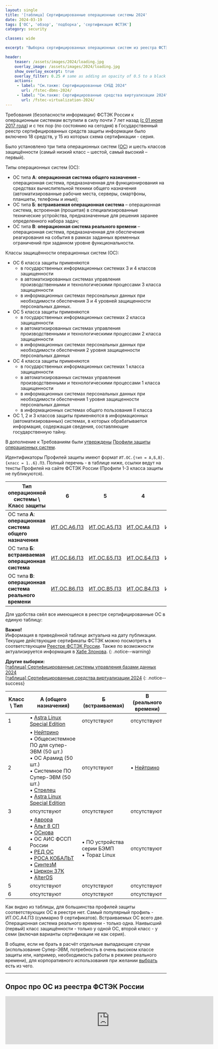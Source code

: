 ```yaml
---
layout: single
title: '[таблица] Сертифицированные операционные системы 2024'
date: 2024-03-19
tags: ['ОС', 'обзор', 'подборка', 'сертификация ФСТЭК']
category: security

classes: wide

excerpt: "Выборка сертифицированных операционных систем из реестра ФСТЭК России."

header:
    teaser: /assets/images/2024/loading.jpg
    overlay_image: /assets/images/2024/loading.jpg
    show_overlay_excerpt: true
    overlay_filter: 0.25 # same as adding an opacity of 0.5 to a black background
    actions:
     - label: "См.также: Сертифицированные СУБД 2024"
       url: /fstec-dbms-2024/
     - label: "См.также: Сертифицированные средства виртуализации 2024"
       url: /fstec-virtualization-2024/
---
```


Требования (безопасности информации) ФСТЭК России к операционным системам вступили в силу почти 7 лет назад ([с 01 июня 2017 года](https://fstec.ru/dokumenty/vse-dokumenty/informatsionnye-i-analiticheskie-materialy/informatsionnoe-soobshchenie-fstek-rossii-ot-18-oktyabrya-2016-g-n-240-24-4893)) и с тех пор (по состоянию на сегодня) в Государственный реестр сертифицированных средств защиты информации было включено 18 средств, у 15 из которых схема сертификации - серия.

Было установлено три типа операционных систем ([ОС](https://hub.zlonov.ru/tags/СрЗИ/ОС)) и шесть классов защищённости (самый низкий класс – шестой, самый высокий – первый).

Типы операционных систем (ОС):
- ОС типа **А**: **операционная система общего назначения** – операционная система, предназначенная для функционирования на средствах вычислительной техники общего назначения (автоматизированные рабочие места, серверы, смартфоны, планшеты, телефоны и иные);
- ОС типа **Б**: **встраиваемая операционная система** – операционная система, встроенная (прошитая) в специализированные технические устройства, предназначенные для решения заранее определенного набора задач;
- ОС типа **В**: **операционная система реального времени** – операционная система, предназначенная для обеспечения реагирования на события в рамках заданных временных ограничений при заданном уровне функциональности.

Классы защищённости операционных систем (ОС):
- ОС 6 класса защиты применяются
	- в государственных информационных системах 3 и 4 классов защищенности
	- в автоматизированных системах управления производственными и технологическими процессами 3 класса защищенности
	- в информационных системах персональных данных при необходимости обеспечения 3 и 4 уровней защищенности персональных данных.
- ОС 5 класса защиты применяются
	- в государственных информационных системах 2 класса защищенности
	- в автоматизированных системах управления производственными и технологическими процессами 2 класса защищенности
	- в информационных системах персональных данных при необходимости обеспечения 2 уровня защищенности персональных данных
- ОС 4 класса защиты применяются
	- в государственных информационных системах 1 класса защищенности
	- в автоматизированных системах управления производственными и технологическими процессами 1 класса защищенности
	- в информационных системах персональных данных при необходимости обеспечения 1 уровня защищенности персональных данных
	- в информационных системах общего пользования II класса
- ОС 1, 2 и 3 классов защиты применяются в информационных (автоматизированных) системах, в которых обрабатывается информация, содержащая сведения, составляющие государственную тайну.

В дополнение к Требованиям были [утверждены](https://fstec.ru/dokumenty/vse-dokumenty/informatsionnye-i-analiticheskie-materialy/informatsionnoe-soobshchenie-3) [Профили защиты](https://fstec.ru/dokumenty/vse-dokumenty/spetsialnye-normativnye-dokumenty/metodicheskij-dokument-ot-8-fevralya-2017-g) [операционных систем](https://fstec.ru/dokumenty/vse-dokumenty/spetsialnye-normativnye-dokumenty/metodicheskij-dokument-ot-11-maya-2017-g).

Идентификаторы Профилей защиты имеют формат `ИТ.ОС.{тип = А,Б,В}.{класс = 1..6}.ПЗ`. Полный перечнь - в таблице ниже, ссылки ведут на тексты Профилей на сайте ФСТЭК России (Профили 1-3 класса защиты не публикуются).

| Тип операционной системы \ Класс защиты|6| 5 | 4 | 3 | 2 | 1 |
| --- | --- | --- | --- | --- | --- | --- |
| ОС типа **А**: **операционная система общего назначения** | [ИТ.ОС.А6.ПЗ](https://fstec.ru/files/583/---8--2017-/1102/--------.pdf) | [ИТ.ОС.А5.ПЗ](https://fstec.ru/files/583/---8--2017-/1100/--------.pdf) | [ИТ.ОС.А4.ПЗ](https://fstec.ru/files/583/---8--2017-/1098/--------.pdf) | ИТ.ОС.А3.ПЗ | ИТ.ОС.А2.ПЗ | ИТ.ОС.А1.ПЗ |
| ОС типа **Б**: **встраиваемая операционная система**| [ИТ.ОС.Б6.ПЗ](https://fstec.ru/files/584/---11--2017-/1108/--------.pdf) | [ИТ.ОС.Б5.ПЗ](https://fstec.ru/files/584/---11--2017-/1106/--------.pdf) | [ИТ.ОС.Б4.ПЗ](https://fstec.ru/files/584/---11--2017-/1104/--------.pdf) | ИТ.ОС.Б3.ПЗ | ИТ.ОС.Б2.ПЗ | ИТ.ОС.Б1.ПЗ |
| ОС типа **В**: **операционная система реального времени** | [ИТ.ОС.В6.ПЗ](https://fstec.ru/files/584/---11--2017-/1114/--------.pdf) | [ИТ.ОС.В5.ПЗ](https://fstec.ru/files/584/---11--2017-/1112/--------.pdf) | [ИТ.ОС.В4.ПЗ](https://fstec.ru/files/584/---11--2017-/1110/--------.pdf) | ИТ.ОС.В3.ПЗ | ИТ.ОС.В2.ПЗ | ИТ.ОС.В1.ПЗ |

Для удобства свёл все имеющиеся в реестре сертифицированные ОС в единую таблицу:

**Важно!**\
Информация в приведённой таблице актуальна на дату публикации. Текущие действующие сертификаты ФСТЭК можно посмотреть в соответствующем [Реестре ФСТЭК России](https://reestr.fstec.ru/reg3). Также по возможности актуализируется информация в [Хабе Злонова](https://hub.zlonov.ru/tags/СрЗИ/ОС).
{: .notice--warning}

**Другие выборки:**\
[[таблица] Сертифицированные системы управления базами данных 2024](/fstec-dbms-2024/)\
[[таблица] Сертифицированные средства виртуализации 2024](/fstec-virtualization-2024/)
{: .notice--success}

| Класс \ Тип | **А** (общего назначения) | **Б** (встраиваемая) | **В** (реального времени) |
| --- | --- | --- | --- |
| 1 | • [Astra Linux Special Edition](https://hub.zlonov.ru/catalog/products/Astra-Linux) | отсутствуют | отсутствуют |
| 2 | • [Нейтрино](https://hub.zlonov.ru/catalog/products/Нейтрино)<br />• Общесистемное ПО для супер-ЭВМ (50 шт.)<br />• ОС Арамид (50 шт.)<br />• Системное ПО Супер-ЭВМ (50 шт.)<br />• [Стрелец](https://hub.zlonov.ru/catalog/products/Стрелец)<br />• [Astra Linux Special Edition](https://hub.zlonov.ru/catalog/products/Astra-Linux) | отсутствуют | • [Нейтрино](https://hub.zlonov.ru/catalog/products/Нейтрино) |
| 3 | отсутствуют | отсутствуют | отсутствуют |
| 4 | • [Аврора](https://hub.zlonov.ru/catalog/products/Аврора)<br />• [Альт 8 СП](https://hub.zlonov.ru/catalog/products/Альт)<br />• [ОСнова](https://hub.zlonov.ru/catalog/products/ОСнова)<br />• ОС АИС ФССП России<br />• [РЕД ОС](https://hub.zlonov.ru/catalog/products/РЕД-ОС)<br />• [РОСА КОБАЛЬТ](https://hub.zlonov.ru/catalog/products/РОСА)<br />• [СинтезМ](https://hub.zlonov.ru/catalog/products/СинтезМ)<br />• [Циркон 37К](https://hub.zlonov.ru/catalog/products/Циркон)<br />• [AlterOS](https://hub.zlonov.ru/catalog/products/AlterOS) | • ПО устройства серии БЭМП<br />• Topaz Linux | отсутствуют |
| 5 | отсутствуют | отсутствуют | отсутствуют |
| 6 | отсутствуют | отсутствуют | отсутствуют |


Как видно из таблицы, для большинства профилей защиты соответствующих ОС в реестре нет. Самый популярный профиль - ИТ.ОС.А4.ПЗ (суммарно 9 сертификатов). Встраиваемых ОС всего две. Операционная система реального времени - только одна. Наивысший (первый) класс защищённости - только у одной ОС, второй класс - у семи (включая варианты сертификации не как серия).

В общем, если не брать в расчёт отдельные выпадающие случаи (использование Супер-ЭВМ, потребность в очень высоком классе защиты или, например, необходимость работы в режиме реального времени), для корпоративного использования при желании [выбрать](https://www.cnews.ru/reviews/os_2023/review_table/7bfeb9c2e1f8ee21b96ec878ee396a18c0345a0f) есть из чего.

---
## Опрос про ОС из реестра ФСТЭК России
<script src="https://forms.yandex.ru/_static/embed.js"></script><iframe src="https://forms.yandex.ru/u/65f9567ceb61460b557b5850/?iframe=1" frameborder="0" name="ya-form-65f9567ceb61460b557b5850" width="650"></iframe>

